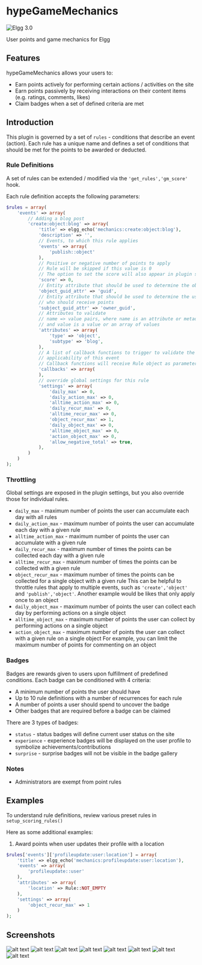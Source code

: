 hypeGameMechanics
=================
![Elgg 3.0](https://img.shields.io/badge/Elgg-3.0-orange.svg?style=flat-square)

User points and game mechanics for Elgg

## Features

hypeGameMechanics allows your users to:

* Earn points actively for performing certain actions / activities on the site
* Earn points passively by receiving interactions on their content items (e.g. ratings, comments, likes)
* Claim badges when a set of defined criteria are met

## Introduction

This plugin is governed by a set of `rules` - conditions that describe an event (action).
Each rule has a unique name and defines a set of conditions that should be met
for the points to be awarded or deducted.

### Rule Definitions

A set of rules can be extended / modified via the ```'get_rules','gm_score'``` hook.

Each rule definition accepts the following parameters:

```php
$rules = array(
	'events' => array(
		// Adding a blog post
		'create:object:blog' => array(
			'title' => elgg_echo('mechanics:create:object:blog'),
			'description' => '',
			// Events, to which this rule applies
			'events' => array(
				'publish::object'
			),
			// Positive or negative number of points to apply
			// Rule will be skipped if this value is 0
			// The option to set the score will also appear in plugin settings
			'score' => 0,
			// Entity attribute that should be used to determine the object
			'object_guid_attr' => 'guid',
			// Entity attribute that should be used to determine the user
			// who should receive points
			'subject_guid_attr' => 'owner_guid',
			// Attributes to validate
			// name => value pairs, where name is an attribute or metadata,
			// and value is a value or an array of values
			'attributes' => array(
				'type' => 'object',
				'subtype' => 'blog',
			),
			// A list of callback functions to trigger to validate the
			// applicability of this event
			// Callback functions will receive Rule object as parameter
			'callbacks' => array(
			),
			// override global settings for this rule
			'settings' => array(
				'daily_max' => 0,
				'daily_action_max' => 0,
				'alltime_action_max' => 0,
				'daily_recur_max' => 0,
				'alltime_recur_max' => 0,
				'object_recur_max' => 1,
				'daily_object_max' => 0,
				'alltime_object_max' => 0,
				'action_object_max' => 0,
				'allow_negative_total' => true,
			),
		)
	)
);
```


### Throttling

Global settings are exposed in the plugin settings, but you also override those for individual rules.

* ```daily_max``` - maximum number of points the user can accumulate each day with all rules
* ```daily_action_max``` - maximum number of points the user can accumulate each day with a given rule
* ```alltime_action_max``` - maximum number of points the user can accumulate with a given rule
* ```daily_recur_max``` - maximum number of times the points can be collected each day with a given rule
* ```alltime_recur_max``` - maximum number of times the points can be collected with a given rule
* ```object_recur_max``` - maximum number of times the points can be collected for a single object with a given rule
This can be helpful to throttle rules that apply to multiple events, such as
```'create','object'``` and ```'publish','object'```. Another example would be
likes that only apply once to an object
* ```daily_object_max``` - maximum number of points the user can collect each day by performing actions on a single object
* ```alltime_object_max``` - maximum number of points the user can collect by performing actions on a single object
* ```action_object_max``` - maximum number of points the user can collect with a given rule on a single object
For example, you can limit the maximum number of points for commenting on an object

### Badges

Badges are rewards given to users upon fulfillment of predefined conditions.
Each badge can be conditioned with 4 criteria:
* A minimum number of points the user should have
* Up to 10 rule definitions with a number of recurrences for each rule
* A number of points a user should spend to uncover the badge
* Other badges that are required before a badge can be claimed

There are 3 types of badges:
* ```status``` -  status badges will define current user status on the site
* ```experience``` - experience badges will be displayed on the user profile to
symbolize achievements/contributions
* ```surprise``` - surprise badges will not be visible in the badge gallery

### Notes

* Administrators are exempt from point rules


## Examples

To understand rule definitions, review various preset rules in ```setup_scoring_rules()```

Here as some additional examples:

1. Award points when user updates their profile with a location

```php
$rules['events']['profileupdate:user:location'] = array(
	'title' => elgg_echo('mechanics:profileupdate:user:location'),
	'events' => array(
		'profileupdate::user'
	),
	'attributes' => array(
		'location' => Rule::NOT_EMPTY
	),
	'settings' => array(
		'object_recur_max' => 1
	)
);
```


## Screenshots

![alt text](https://raw.github.com/hypeJunction/hypeGameMechanics/master/screenshots/gallery.png "Badges gallery")
![alt text](https://raw.github.com/hypeJunction/hypeGameMechanics/master/screenshots/balance.png "Points balance")
![alt text](https://raw.github.com/hypeJunction/hypeGameMechanics/master/screenshots/leaderboard.png "Leaderboard")
![alt text](https://raw.github.com/hypeJunction/hypeGameMechanics/master/screenshots/badge_progress.png "Progress")
![alt text](https://raw.github.com/hypeJunction/hypeGameMechanics/master/screenshots/badge_awarded.png "Badge awarded")
![alt text](https://raw.github.com/hypeJunction/hypeGameMechanics/master/screenshots/penalty.png "Custom award")
![alt text](https://raw.github.com/hypeJunction/hypeGameMechanics/master/screenshots/admin_throttling.png "Admin settings")
![alt text](https://raw.github.com/hypeJunction/hypeGameMechanics/master/screenshots/admin_score.png "Scoring rules")